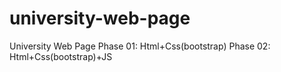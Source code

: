 # university-web-page
University Web Page
Phase 01: Html+Css(bootstrap)
Phase 02: Html+Css(bootstrap)+JS
